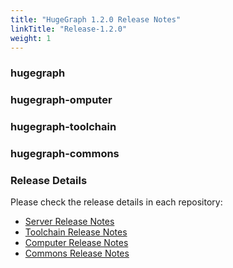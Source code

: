 ```yaml
---
title: "HugeGraph 1.2.0 Release Notes"
linkTitle: "Release-1.2.0"
weight: 1
---
```


### hugegraph


### hugegraph-omputer

### hugegraph-toolchain

### hugegraph-commons

### Release Details

Please check the release details in each repository:

- [Server Release Notes](https://github.com/apache/incubator-hugegraph/releases)
- [Toolchain Release Notes](https://github.com/apache/incubator-hugegraph-toolchain/releases)
- [Computer Release Notes](https://github.com/apache/incubator-hugegraph-computer/releases)
- [Commons Release Notes](https://github.com/apache/incubator-hugegraph-commons/releases)
